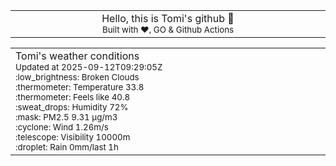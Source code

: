 
<div align="center">
<table>
<tbody>
<td align="center">
<img width="2000" height="0"><br>
Hello, this is Tomi's github 👋<br>
<sup>Built with ❤️, GO & Github Actions</sup><br>
<img width="2000" height="0">
</td>
</tbody>
</table>
</div>
<table>
<tbody>
<td align="left">
<img width="2000" height="0"><br>
Tomi's weather conditions<br>
<sup>Updated at 2025-09-12T09:29:05Z</sup><br>
<sup>:low_brightness: Broken Clouds</sup><br>
<sup>:thermometer: Temperature 33.8 </sup><br>
<sup>:thermometer: Feels like 40.8</sup><br>
<sup>:sweat_drops: Humidity 72%</sup><br>
<sup>:mask: PM2.5 9.31 μg/m3</sup><br>
<sup>:cyclone: Wind 1.26m/s </sup><br>
<sup>:telescope: Visibility 10000m </sup><br>
<sup>:droplet: Rain 0mm/last 1h </sup><br>
<img width="2000" height="0">
</td>
<td align="left">
<img width="2000" height="0"><br>
<br>
<img width="2000" height="0">
</td>
</tbody>
</table>
</div>
    